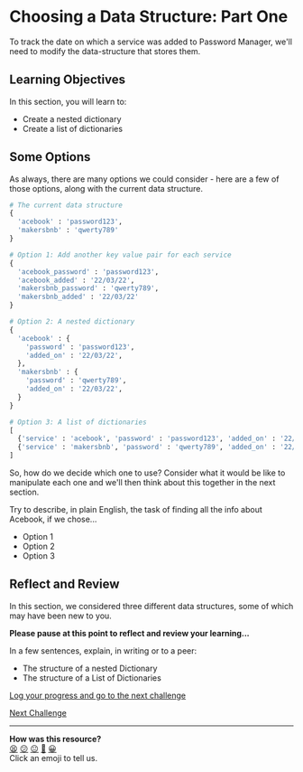 # Choosing a Data Structure: Part One

To track the date on which a service was added to Password Manager, we'll need
to modify the data-structure that stores them.

<!-- OMITTED -->

## Learning Objectives

In this section, you will learn to:

* Create a nested dictionary
* Create a list of dictionaries

## Some Options

As always, there are many options we could consider - here are a few of those
options, along with the current data structure.

```python
# The current data structure
{
  'acebook' : 'password123',
  'makersbnb' : 'qwerty789'
}

# Option 1: Add another key value pair for each service
{
  'acebook_password' : 'password123',
  'acebook_added' : '22/03/22',
  'makersbnb_password' : 'qwerty789',
  'makersbnb_added' : '22/03/22'
}

# Option 2: A nested dictionary
{
  'acebook' : {
    'password' : 'password123',
    'added_on' : '22/03/22',
  },
  'makersbnb' : {
    'password' : 'qwerty789',
    'added_on' : '22/03/22',
  }
}

# Option 3: A list of dictionaries
[
  {'service' : 'acebook', 'password' : 'password123', 'added_on' : '22/03/22'},
  {'service' : 'makersbnb', 'password' : 'qwerty789', 'added_on' : '22/03/22'}
]
```

So, how do we decide which one to use? Consider what it would be like to
manipulate each one and we'll then think about this together in the next
section.

Try to describe, in plain English, the task of finding all the info about
Acebook, if we chose...
  - Option 1
  - Option 2
  - Option 3

## Reflect and Review

In this section, we considered three different data structures, some of which
may have been new to you.

**Please pause at this point to reflect and review your learning...**

In a few sentences, explain, in writing or to a peer:
* The structure of a nested Dictionary
* The structure of a List of Dictionaries



[Log your progress and go to the next challenge](https://makers-event-logger.herokuapp.com/?event=02_choosing_a_data_structure_i.md&repository=makersacademy%2Fpython_foundations&redirect=chapter3%2F03_choosing_a_data_structure_ii.md)

[Next Challenge](03_choosing_a_data_structure_ii.md)

<!-- BEGIN GENERATED SECTION DO NOT EDIT -->

---

**How was this resource?**  
[😫](https://airtable.com/shrUJ3t7KLMqVRFKR?prefill_Repository=makersacademy%2Fpython_foundations&prefill_File=chapter3%2F02_choosing_a_data_structure_i.md&prefill_Sentiment=😫) [😕](https://airtable.com/shrUJ3t7KLMqVRFKR?prefill_Repository=makersacademy%2Fpython_foundations&prefill_File=chapter3%2F02_choosing_a_data_structure_i.md&prefill_Sentiment=😕) [😐](https://airtable.com/shrUJ3t7KLMqVRFKR?prefill_Repository=makersacademy%2Fpython_foundations&prefill_File=chapter3%2F02_choosing_a_data_structure_i.md&prefill_Sentiment=😐) [🙂](https://airtable.com/shrUJ3t7KLMqVRFKR?prefill_Repository=makersacademy%2Fpython_foundations&prefill_File=chapter3%2F02_choosing_a_data_structure_i.md&prefill_Sentiment=🙂) [😀](https://airtable.com/shrUJ3t7KLMqVRFKR?prefill_Repository=makersacademy%2Fpython_foundations&prefill_File=chapter3%2F02_choosing_a_data_structure_i.md&prefill_Sentiment=😀)  
Click an emoji to tell us.

<!-- END GENERATED SECTION DO NOT EDIT -->
